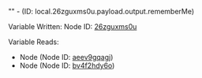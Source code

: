 "" - (ID: local.26zguxms0u.payload.output.rememberMe)

Variable Written:
Node ID: [26zguxms0u](../nodes/26zguxms0u.md)

Variable Reads:
* Node (Node ID: [aeev9gqagj](../nodes/aeev9gqagj.md))
* Node (Node ID: [bv4f2hdy6o](../nodes/bv4f2hdy6o.md))
